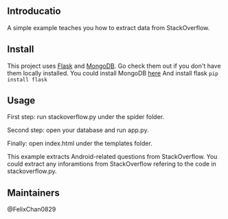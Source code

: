## Introducatio
  A simple example teaches you how to extract data from StackOverflow. 

## Install
  This project uses [Flask](https://palletsprojects.com/p/flask/) and [MongoDB](https://www.mongodb.com/). Go check them out if you don't have them locally installed.
  You could install MongoDB [here](www.mongodb.com/download-center/community)
  And install flask 
  ```pip install flask```
  
## Usage
  First step: run stackoverflow.py under the spider folder. 
  
  Second step: open your database and run app.py.
  
  Finally: open index.html under the templates folder.
  
  This example extracts Android-related questions from StackOverflow. You could extract any inforamtions from StackOverflow refering to the code in stackoverflow.py.
  
## Maintainers
  @FelixChan0829
